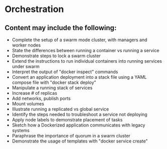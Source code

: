 # Orchestration

## Content may include the following:
- Complete the setup of a swarm mode cluster, with managers and worker nodes <br>
- State the differences between running a container vs running a service <br>
- Demonstrate steps to lock a swarm cluster <br>
- Extend the instructions to run individual containers into running services under swarm <br>
- Interpret the output of "docker inspect" commands <br>
- Convert an application deployment into a stack file using a YAML compose file with "docker stack deploy" <br>
- Manipulate a running stack of services <br>
- Increase # of replicas <br>
- Add networks, publish ports <br>
- Mount volumes <br>
- Illustrate running a replicated vs global service <br>
- Identify the steps needed to troubleshoot a service not deploying <br>
- Apply node labels to demonstrate placement of tasks <br>
- Sketch how a Dockerized application communicates with legacy systems <br>
- Paraphrase the importance of quorum in a swarm cluster <br>
- Demonstrate the usage of templates with "docker service create"
